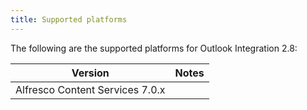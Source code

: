 ```yaml
---
title: Supported platforms
---
```


The following are the supported platforms for Outlook Integration 2.8:

| Version | Notes |
| ------- | ----- |
| Alfresco Content Services 7.0.x | |
